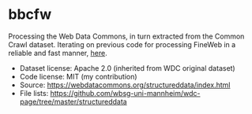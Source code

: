 # bbcfw

Processing the Web Data Commons, in turn extracted from the Common Crawl dataset.
Iterating on previous code for processing FineWeb in a reliable and fast manner, [here](https://github.com/lmmx/bbcfw).

- Dataset license: Apache 2.0 (inherited from WDC original dataset)
- Code license: MIT (my contribution)
- Source: https://webdatacommons.org/structureddata/index.html
- File lists: https://github.com/wbsg-uni-mannheim/wdc-page/tree/master/structureddata
